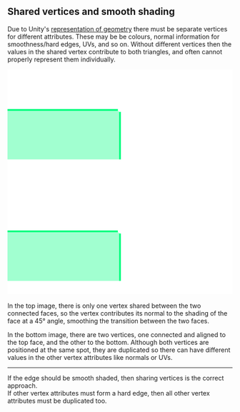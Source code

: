 ## Shared vertices and smooth shading
Due to Unity's [representation of geometry](../../Graphics/Models/Geometry%20Details.md) there must be separate vertices for different attributes. These may be be colours, normal information for smoothness/hard edges, UVs, and so on.
Without different vertices then the values in the shared vertex contribute to both triangles, and often cannot properly represent them individually.

![Vertex normals](vertex-normals.svg)

In the top image, there is only one vertex shared between the two connected faces, so the vertex contributes its normal to the shading of the face at a 45° angle, smoothing the transition between the two faces.

In the bottom image, there are two vertices, one connected and aligned to the top face, and the other to the bottom. Although both vertices are positioned at the same spot, they are duplicated so there can have different values in the other vertex attributes like normals or UVs.

---

If the edge should be smooth shaded, then sharing vertices is the correct approach.  
If other vertex attributes must form a hard edge, then all other vertex attributes must be duplicated too.